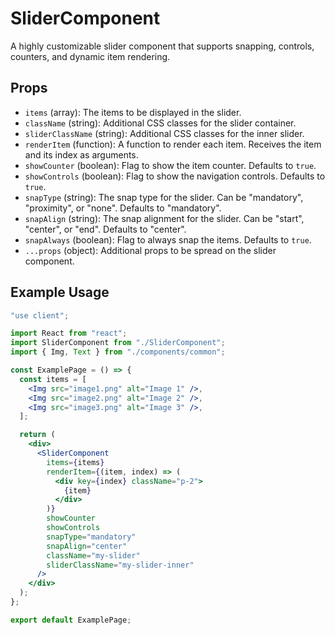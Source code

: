 # SliderComponent

A highly customizable slider component that supports snapping, controls, counters, and dynamic item rendering.

## Props

- `items` (array): The items to be displayed in the slider.
- `className` (string): Additional CSS classes for the slider container.
- `sliderClassName` (string): Additional CSS classes for the inner slider.
- `renderItem` (function): A function to render each item. Receives the item and its index as arguments.
- `showCounter` (boolean): Flag to show the item counter. Defaults to `true`.
- `showControls` (boolean): Flag to show the navigation controls. Defaults to `true`.
- `snapType` (string): The snap type for the slider. Can be "mandatory", "proximity", or "none". Defaults to "mandatory".
- `snapAlign` (string): The snap alignment for the slider. Can be "start", "center", or "end". Defaults to "center".
- `snapAlways` (boolean): Flag to always snap the items. Defaults to `true`.
- `...props` (object): Additional props to be spread on the slider component.

## Example Usage

```jsx
"use client";

import React from "react";
import SliderComponent from "./SliderComponent";
import { Img, Text } from "./components/common";

const ExamplePage = () => {
  const items = [
    <Img src="image1.png" alt="Image 1" />,
    <Img src="image2.png" alt="Image 2" />,
    <Img src="image3.png" alt="Image 3" />,
  ];

  return (
    <div>
      <SliderComponent
        items={items}
        renderItem={(item, index) => (
          <div key={index} className="p-2">
            {item}
          </div>
        )}
        showCounter
        showControls
        snapType="mandatory"
        snapAlign="center"
        className="my-slider"
        sliderClassName="my-slider-inner"
      />
    </div>
  );
};

export default ExamplePage;
```

